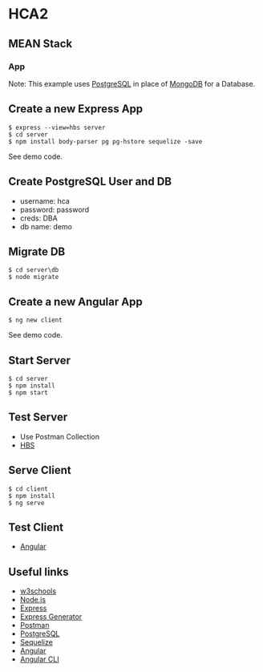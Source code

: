 # HCA2
## MEAN Stack
### App


Note: This example uses [PostgreSQL](https://www.postgresql.org/) in place of [MongoDB](https://www.mongodb.com/) for a Database. 


## Create a new Express App
```
$ express --view=hbs server
$ cd server
$ npm install body-parser pg pg-hstore sequelize -save
```

See demo code.

## Create PostgreSQL User and DB
+ username: hca
+ password: password
+ creds: DBA
+ db name: demo


## Migrate DB
```
$ cd server\db
$ node migrate
```


## Create a new Angular App
```
$ ng new client
```

See demo code.


## Start Server
```
$ cd server
$ npm install
$ npm start
```


## Test Server
- Use Postman Collection
- [HBS](http://localhost:3000/)


## Serve Client
```
$ cd client
$ npm install
$ ng serve
```


## Test Client
- [Angular](http://localhost:4200/)


## Useful links
* [w3schools](https://www.w3schools.com)
* [Node.js](https://nodejs.org/en/)
* [Express](https://expressjs.com/)
* [Express Generator](https://expressjs.com/en/starter/generator.html)
* [Postman](https://www.getpostman.com)
* [PostgreSQL](https://www.postgresql.org/)
* [Sequelize](http://docs.sequelizejs.com/)
* [Angular](https://angular.io/)
* [Angular CLI](https://cli.angular.io/)

